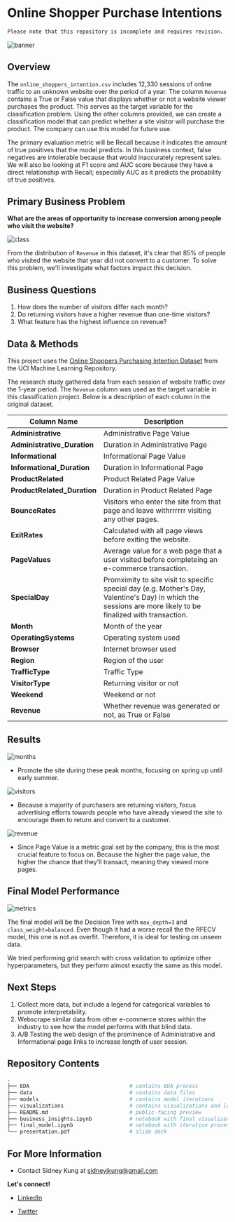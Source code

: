 # Online Shopper Purchase Intentions

```diff
Please note that this repository is incomplete and requires revision.
```

![banner](./visualizations/banner.jpg)

## Overview

The `online_shoppers_intention.csv` includes 12,330 sessions of online traffic to an unknown website over the period of a year. The column `Revenue` contains a True or False value that displays whether or not a website viewer purchases the product. This serves as the target variable for the classification problem. Using the other columns provided, we can create a classification model that can predict whether a site visitor will purchase the product. The company can use this model for future use.

The primary evaluation metric will be Recall because it indicates the amount of true positives that the model predicts. In this business context, false negatives are intolerable because that would inaccurately represent sales. We will also be looking at F1 score and AUC score because they have a direct relationship with Recall; especially AUC as it predicts the probability of true positives.

## Primary Business Problem

**What are the areas of opportunity to increase conversion among people who visit the website?**

![class](/visualizations/class_imbalance.png)

From the distribution of `Revenue` in this dataset, it's clear that 85% of people who visited the website that year did not convert to a customer. To solve this problem, we'll investigate what factors impact this decision.

## Business Questions

1. How does the number of visitors differ each month?
2. Do returning visitors have a higher revenue than one-time visitors?
3. What feature has the highest influence on revenue?

## Data & Methods

This project uses the [Online Shoppers Purchasing Intention Dataset](https://archive.ics.uci.edu/ml/datasets/Online+Shoppers+Purchasing+Intention+Dataset#) from the UCI Machine Learning Repository.

The research study gathered data from each session of website traffic over the 1-year period. The `Revenue` column was used as the target variable in this classification project. Below is a description of each column in the original dataset.

| Column Name | Description |
|-|-|
| **Administrative** | Administrative Page Value |
| **Administrative_Duration** | Duration in Administrative Page |
| **Informational** | Informational Page Value |
| **Informational_Duration** | Duration in Informational Page |
| **ProductRelated** | Product Related Page Value |
| **ProductRelated_Duration** | Duration in Product Related Page |
| **BounceRates** | Visitors who enter the site from that page and leave withrrrrrr visiting any other pages. |
| **ExitRates** | Calculated with all page views before exiting the website. |
| **PageValues** | Average value for a web page that a user visited before completeing an e-commerce transaction. |
| **SpecialDay** | Promximity to site visit to specific special day (e.g. Mother's Day, Valentine's Day) in which the sessions are more likely to be finalized with transaction. |
| **Month** | Month of the year |
| **OperatingSystems** | Operating system used |
| **Browser** | Internet browser used |
| **Region** | Region of the user |
| **TrafficType** | Traffic Type |
| **VisitorType** | Returning visitor or not |
| **Weekend** | Weekend or not |
| **Revenue** | Whether revenue was generated or not, as True or False |

## Results

![months](/visualizations/num_visitors.png)

- Promote the site during these peak months, focusing on spring up until early summer.

![visitors](./visualizations/visitor_types.png)

- Because a majority of purchasers are returning visitors, focus advertising efforts towards people who have already viewed the site to encourage them to return and convert to a customer.

![revenue](./visualizations/target_correlation.png)

- Since Page Value is a metric goal set by the company, this is the most crucial feature to focus on. Because the higher the page value, the higher the chance that they'll transact, meaning they viewed more pages.

## Final Model Performance

![metrics](/visualizations/final_metrics.png)

The final model will be the Decision Tree with `max_depth=3` and `class_weight=balanced`. Even though it had a worse recall the the RFECV model, this one is not as overfit. Therefore, it is ideal for testing on unseen data.

We tried performing grid search with cross validation to optimize other hyperparameters, but they perform almost exactly the same as this model.

## Next Steps
1. Collect more data, but include a legend for categorical variables to promote interpretability.
2. Webscrape similar data from other e-commerce stores within the industry to see how the model performs with that blind data.
3. A/B Testing the web design of the prominence of Administrative and Informational page links to increase length of user session.

## Repository Contents

```bash
.
├── EDA                                # contains EDA process
├── data                               # contains data files
├── models                             # contains model iterations
├── visualizations                     # contains visualizations and local images
├── README.md                          # public-facing preview
├── business_insights.ipynb            # notebook with final visualizations that answer the business problems
├── final_model.ipynb                  # notebook with iteration process for final model
└── presentation.pdf                   # slide deck

```

## For More Information

- Contact Sidney Kung at [sidneyjkung@gmail.com](mailto:sidneyjkung@gmail.com)

**Let's connect!**

- [LinkedIn](https://www.linkedin.com/in/sidneykung/)

- [Twitter](https://twitter.com/sidney_k98)
